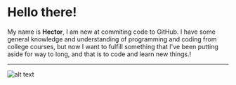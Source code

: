 # Hello there!

My name is **Hector**, I am new at commiting code to GitHub. I have some general knowledge and understanding of programming and coding from college courses, but now I want to fulfill something that I've been putting aside for way to long, and that is to code and learn new things.!

---

![alt text](https://github.com/HJohanP/website/assets/34843065/9685ab7f-3c74-43f3-8274-5f5ea95dff88)
